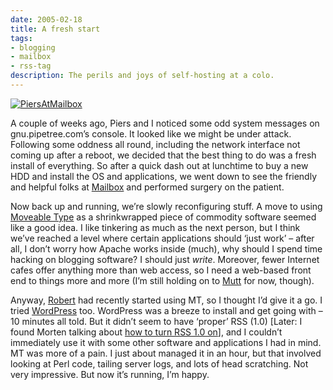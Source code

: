 ```yaml
---
date: 2005-02-18
title: A fresh start
tags:
- blogging
- mailbox
- rss-tag
description: The perils and joys of self-hosting at a colo.
---
```



[![PiersAtMailbox](http://farm1.static.flickr.com/5/4995324_f3a8b64ded_t.jpg "gnu at Mailbox")](http://www.flickr.com/photos/qmacro/4995324/ "PiersAtMailbox by qmacro, on Flickr")

A couple of weeks ago, Piers and I noticed some odd system messages on gnu.pipetree.com’s console. It looked like we might be under attack. Following some oddness all round, including the network interface not coming up after a reboot, we decided that the best thing to do was a fresh install of everything. So after a quick dash out at lunchtime to buy a new HDD and install the OS and applications, we went down to see the friendly and helpful folks at [Mailbox](http://web.archive.org/web/20060313005353/http://www.mailbox.net.uk/) and performed surgery on the patient.

Now back up and running, we’re slowly reconfiguring stuff. A move to using [Moveable Type](http://web.archive.org/web/20060313005353/http://www.moveabletype.org/) as a shrinkwrapped piece of commodity software seemed like a good idea. I like tinkering as much as the next person, but I think we’ve reached a level where certain applications should ‘just work’ – after all, I don’t worry how Apache works inside (much), why should I spend time hacking on blogging software? I should just *write*. Moreover, fewer Internet cafes offer anything more than web access, so I need a web-based front end to things more and more (I’m still holding on to [Mutt](http://web.archive.org/web/20060313005353/http://www.mutt.org/) for now, though).

Anyway, [Robert](http://web.archive.org/web/20060313005353/http://se71.org/blog) had recently started using MT, so I thought I’d give it a go. I tried [WordPress](http://web.archive.org/web/20060313005353/http://www.wordpress.org/) too. WordPress was a breeze to install and get going with – 10 minutes all told. But it didn’t seem to have ‘proper’ RSS (1.0) [Later: I found Morten talking about [how to turn RSS 1.0 on](http://web.archive.org/web/20060313005353/http://www.wasab.dk/morten/blog/archives/2004/05/20/improving-rss-output-from-wordpress)], and I couldn’t immediately use it with some other software and applications I had in mind. MT was more of a pain. I just about managed it in an hour, but that involved looking at Perl code, tailing server logs, and lots of head scratching. Not very impressive. But now it’s running, I’m happy.
